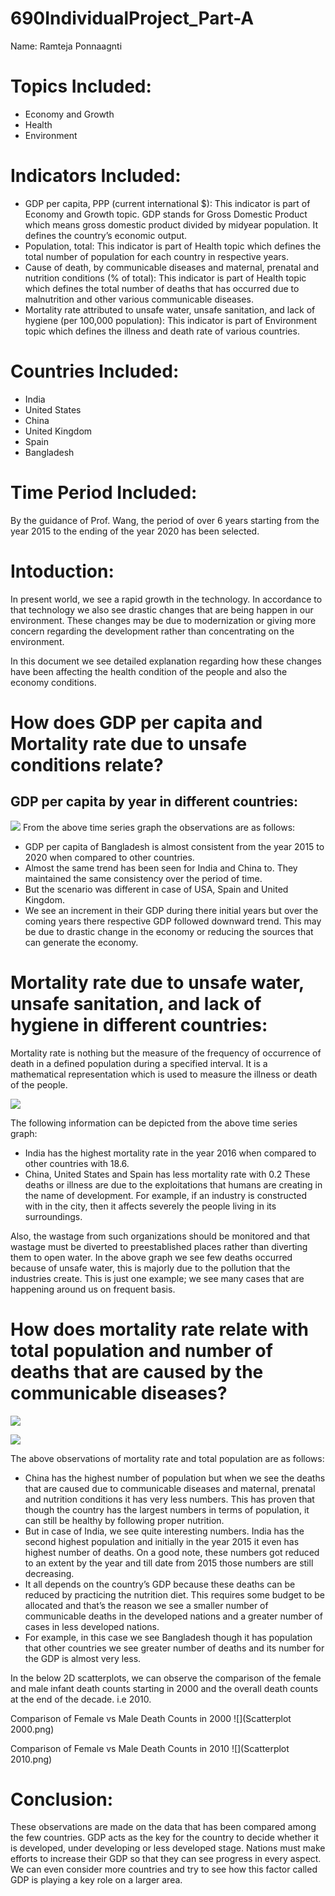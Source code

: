 # 690IndividualProject_Part-A
  Name: Ramteja Ponnaagnti
# Topics Included:
- Economy and Growth
- Health
- Environment

# Indicators Included:
- GDP per capita, PPP (current international $): This indicator is part of Economy and Growth topic. GDP stands for Gross Domestic Product which means gross domestic product divided by midyear population. It defines the country’s economic output.
- Population, total: This indicator is part of Health topic which defines the total number of population for each country in respective years.
- Cause of death, by communicable diseases and maternal, prenatal and nutrition conditions (% of total): This indicator is part of Health topic which defines the total number of deaths that has occurred due to malnutrition and other various communicable diseases.
- Mortality rate attributed to unsafe water, unsafe sanitation, and lack of hygiene (per 100,000 population): This indicator is part of Environment topic which defines the illness and death rate of various countries.

# Countries Included:
- India
- United States
- China
- United Kingdom
- Spain
- Bangladesh

# Time Period Included:
By the guidance of Prof. Wang, the period of over 6 years starting from the year 2015 to the ending of the year 2020 has been selected.

# Intoduction:
In present world, we see a rapid growth in the technology. In accordance to that technology we also see drastic changes that are being happen in our environment. These changes may be due to modernization or giving more concern regarding the development rather than concentrating on the environment.

In this document we see detailed explanation regarding how these changes have been affecting the health condition of the people and also the economy conditions.

# How does GDP per capita and Mortality rate due to unsafe conditions relate?
## GDP per capita by year in different countries:
![](GDP_percapita_Timeseries_graph.png)
From the above time series graph the observations are as follows:
- GDP per capita of Bangladesh is almost consistent from the year 2015 to 2020 when compared to other countries.
- Almost the same trend has been seen for India and China to. They maintained the same consistency over the period of time.
- But the scenario was different in case of USA, Spain and United Kingdom.
- We see an increment in their GDP during there initial years but over the coming years there respective GDP followed downward trend. This may be due to drastic change in the economy or reducing the sources that can generate the economy.

# Mortality rate due to unsafe water, unsafe sanitation, and lack of hygiene in different countries:
Mortality rate is nothing but the measure of the frequency of occurrence of death in a defined population during a specified interval. It is a mathematical representation which is used to measure the illness or death of the people.

![](Mortality_rate_unsafe_water_Bar_graph.png)

The following information can be depicted from the above time series graph:

- India has the highest mortality rate in the year 2016 when compared to other countries with 18.6.
- China, United States and Spain has less mortality rate with 0.2 These deaths or illness are due to the exploitations that humans are creating in the name of development. For example, if an industry is constructed with in the city, then it affects severely the people living in its surroundings.

Also, the wastage from such organizations should be monitored and that wastage must be diverted to preestablished places rather than diverting them to open water. In the above graph we see few deaths occurred because of unsafe water, this is majorly due to the pollution that the industries create. This is just one example; we see many cases that are happening around us on frequent basis.

# How does mortality rate relate with total population and number of deaths that are caused by the communicable diseases?

![](cause_of_death_by_nutrition_Timeseries_graph.png)

![](Total_population_Piechart.png)

The above observations of mortality rate and total population are as follows:

- China has the highest number of population but when we see the deaths that are caused due to communicable diseases and maternal, prenatal and nutrition conditions it has very less numbers. This has proven that though the country has the largest numbers in terms of population, it can still be healthy by following proper nutrition.
- But in case of India, we see quite interesting numbers. India has the second highest population and initially in the year 2015 it even has highest number of deaths. On a good note, these numbers got reduced to an extent by the year and till date from 2015 those numbers are still decreasing.
- It all depends on the country’s GDP because these deaths can be reduced by practicing the nutrition diet. This requires some budget to be allocated and that’s the reason we see a smaller number of communicable deaths in the developed nations and a greater number of cases in less developed nations.
- For example, in this case we see Bangladesh though it has population that other countries we see greater number of deaths and its number for the GDP is almost very less.

In the below 2D scatterplots, we can observe the comparison of the female and male infant death counts starting in 2000 and the overall death counts at the end of the decade. i.e 2010.

Comparison of Female vs Male Death Counts in 2000
![](Scatterplot 2000.png)

Comparison of Female vs Male Death Counts in 2010
![](Scatterplot 2010.png)

# Conclusion:

These observations are made on the data that has been compared among the few countries. GDP acts as the key for the country to decide whether it is developed, under developing or less developed stage. Nations must make efforts to increase their GDP so that they can see progress in every aspect. We can even consider more countries and try to see how this factor called GDP is playing a key role on a larger area.
